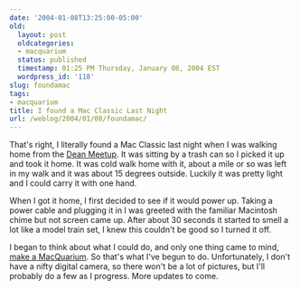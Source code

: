```yaml
---
date: '2004-01-08T13:25:00-05:00'
old:
  layout: post
  oldcategories:
  - macquarium
  status: published
  timestamp: 01:25 PM Thursday, January 08, 2004 EST
  wordpress_id: '118'
slug: foundamac
tags:
- macquarium
title: I found a Mac Classic Last Night
url: /weblog/2004/01/08/foundamac/
---
```


That's right, I literally found a Mac Classic last night when I was walking
home from the [Dean Meetup](http://dean2004.meetup.com/).  It was
sitting by a trash can so I picked it up and took it home.  It was cold walk
home with it, about a mile or so was left in my walk and it was about 15 degrees
outside.  Luckily it was pretty light and I could carry it with one hand.






When I got it home, I first decided to see if it would power up.  Taking a power
cable and plugging it in I was greeted with the familiar Macintosh chime but
not screen came up.  After about 30 seconds it started to smell a lot like a
model train set, I knew this couldn't be good so I turned it off.






I began to think about what I could do, and only one thing came to mind,
[make a MacQuarium](http://www.applefritter.com/hacks/macquarium/).
So that's what I've begun to do.  Unfortunately, I don't have a nifty digital
camera, so there won't be a lot of pictures, but I'll probably do a few as
I progress.  More updates to come.
